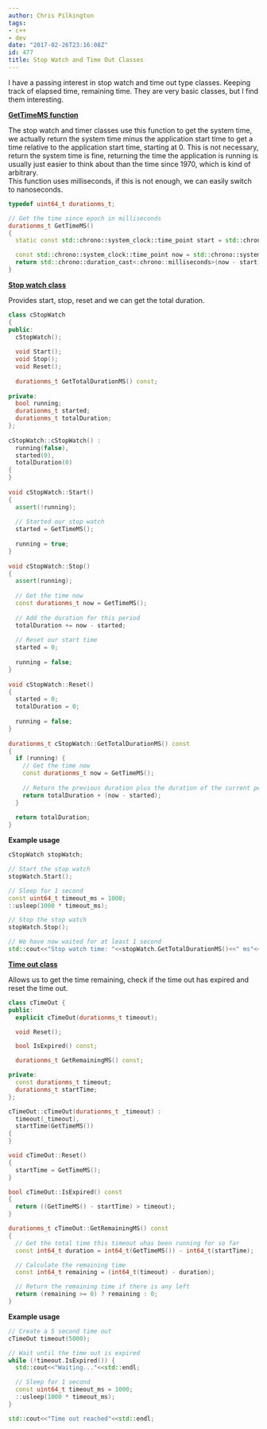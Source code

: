 ```yaml
---
author: Chris Pilkington
tags:
- c++
- dev
date: "2017-02-26T23:16:08Z"
id: 477
title: Stop Watch and Time Out Classes
---
```


I have a passing interest in stop watch and time out type classes. Keeping track of elapsed time, remaining time. They are very basic classes, but I find them interesting.

**[GetTimeMS function](https://github.com/pilkch/tests/blob/master/stopwatch/main.cpp#L15)**

The stop watch and timer classes use this function to get the system time, we actually return the system time minus the application start time to get a time relative to the application start time, starting at 0. This is not necessary, return the system time is fine, returning the time the application is running is usually just easier to think about than the time since 1970, which is kind of arbitrary.  
This function uses milliseconds, if this is not enough, we can easily switch to nanoseconds.

```cpp
typedef uint64_t durationms_t;

// Get the time since epoch in milliseconds
durationms_t GetTimeMS()
{
  static const std::chrono::system_clock::time_point start = std::chrono::system_clock::now();

  const std::chrono::system_clock::time_point now = std::chrono::system_clock::now();
  return std::chrono::duration_cast<:chrono::milliseconds>(now - start).count();
}
```

**[Stop watch class](https://github.com/pilkch/tests/blob/master/stopwatch/main.cpp#L33)**

Provides start, stop, reset and we can get the total duration.

```cpp
class cStopWatch
{
public:
  cStopWatch();
 
  void Start();
  void Stop();
  void Reset();
 
  durationms_t GetTotalDurationMS() const;
 
private:
  bool running;
  durationms_t started;
  durationms_t totalDuration;
};
 
cStopWatch::cStopWatch() :
  running(false),
  started(0),
  totalDuration(0)
{
}
 
void cStopWatch::Start()
{
  assert(!running);
 
  // Started our stop watch
  started = GetTimeMS();
 
  running = true;
}
 
void cStopWatch::Stop()
{
  assert(running);
 
  // Get the time now
  const durationms_t now = GetTimeMS();
 
  // Add the duration for this period
  totalDuration += now - started;
 
  // Reset our start time
  started = 0;
 
  running = false;
}
 
void cStopWatch::Reset()
{
  started = 0;
  totalDuration = 0;
 
  running = false;
}
 
durationms_t cStopWatch::GetTotalDurationMS() const
{
  if (running) {
    // Get the time now
    const durationms_t now = GetTimeMS();
 
    // Return the previous duration plus the duration of the current period
    return totalDuration + (now - started);
  }
 
  return totalDuration;
}
```

**Example usage**

```cpp
cStopWatch stopWatch;

// Start the stop watch
stopWatch.Start();

// Sleep for 1 second
const uint64_t timeout_ms = 1000;
::usleep(1000 * timeout_ms);

// Stop the stop watch
stopWatch.Stop();

// We have now waited for at least 1 second
std::cout<<"Stop watch time: "<<stopWatch.GetTotalDurationMS()<<" ms"<<std::endl;
```

**[Time out class](https://github.com/pilkch/tests/blob/master/stopwatch/main.cpp#L112)**

Allows us to get the time remaining, check if the time out has expired and reset the time out.

```cpp
class cTimeOut {
public:
  explicit cTimeOut(durationms_t timeout);

  void Reset();

  bool IsExpired() const;

  durationms_t GetRemainingMS() const;

private:
  const durationms_t timeout;
  durationms_t startTime;
};

cTimeOut::cTimeOut(durationms_t _timeout) :
  timeout(_timeout),
  startTime(GetTimeMS())
{
}

void cTimeOut::Reset()
{
  startTime = GetTimeMS();
}

bool cTimeOut::IsExpired() const
{
  return ((GetTimeMS() - startTime) > timeout);
}

durationms_t cTimeOut::GetRemainingMS() const
{
  // Get the total time this timeout uhas been running for so far
  const int64_t duration = int64_t(GetTimeMS()) - int64_t(startTime);

  // Calculate the remaining time
  const int64_t remaining = (int64_t(timeout) - duration);

  // Return the remaining time if there is any left
  return (remaining >= 0) ? remaining : 0;
}
```

**Example usage**

```cpp
// Create a 5 second time out
cTimeOut timeout(5000);

// Wait until the time out is expired
while (!timeout.IsExpired()) {
  std::cout<<"Waiting..."<<std::endl;

  // Sleep for 1 second
  const uint64_t timeout_ms = 1000;
  ::usleep(1000 * timeout_ms);
}

std::cout<<"Time out reached"<<std::endl;
```
